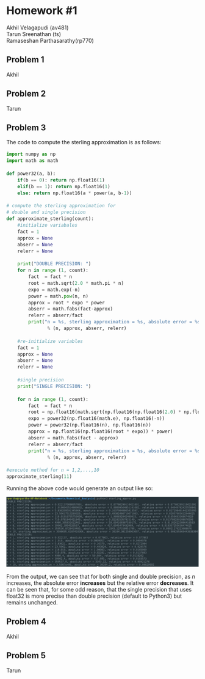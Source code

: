 # Homework #1
Akhil Velagapudi (av481)  
Tarun Sreenathan (ts)  
Ramaseshan Parthasarathy(rp770)  

## Problem 1

Akhil

## Problem 2

Tarun

## Problem 3
The code to compute the sterling  approximation is as follows:

```python
import numpy as np
import math as math

def power32(a, b):
	if(b == 0): return np.float16(1)
	elif(b == 1): return np.float16(1)
	else: return np.float16(a * power(a, b-1))

# compute the sterling approximation for 
# double and single precision
def approximate_sterling(count):
	#initialize variabales
	fact = 1
	approx = None
	abserr = None
	relerr = None

	print("DOUBLE PRECISION: ")
	for n in range (1, count):
		fact  = fact * n
		root = math.sqrt(2.0 * math.pi * n)
		expo = math.exp(-n)
		power = math.pow(n, n)
		approx = root * expo * power
		abserr = math.fabs(fact-approx)
		relerr = abserr/fact
		print("n = %s, sterling approximation = %s, absolute error = %s, relative error = %s" 
			   % (n, approx, abserr, relerr)

	#re-initialize variables
	fact = 1
	approx = None
	abserr = None
	relerr = None

	#single precision
	print("SINGLE PRECISION: ")
	
	for n in range (1, count):
		fact  = fact * n
		root = np.float16(math.sqrt(np.float16(np.float16(2.0) * np.float16(math.pi)) * np.float16(n))
		expo = power32(np.float16(math.e), np.float16(-n))
		power = power32(np.float16(n), np.float16(n))
		approx = np.float16(np.float16(root * expo)) * power)
		abserr = math.fabs(fact - approx)
		relerr = abserr/fact
		print("n = %s, sterling approximation = %s, absolute error = %s, relative error = %s" 
			   % (n, approx, abserr, relerr)

#execute method for n = 1,2,...,10
approximate_sterling(11)
```

Running the above code would generate an output like so:

<img src = "../Homework_One/sterling.png">

From the output, we can see that for both single and double precision, as *n* increases, the absolute error **increases** but the relative error **decreases**. It can be seen that, for some odd reason, that the single precision that uses float32 is more precise than double precision (default to Python3) but remains unchanged. 

## Problem 4 

Akhil

## Problem 5

Tarun
